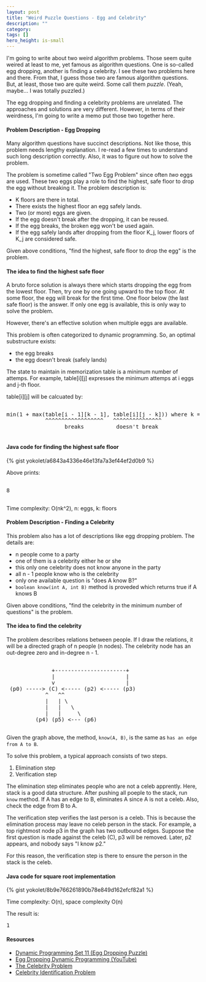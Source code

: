 ```yaml
---
layout: post
title: "Weird Puzzle Questions - Egg and Celebrity"
description: ""
category: 
tags: []
hero_height: is-small
---
```


I'm going to write about two weird algorithm problems.
Those seem quite weired at least to me, yet famous as algorithm questions.
One is so-called egg dropping, another is finding a celebrity.
I see these two problems here and there.
From that, I guess those two are famous algorithm questions.
But, at least, those two are quite weird.
Some call them *puzzle*. (Yeah, maybe... I was totally puzzled.)



The egg dropping and finding a celebrity problems are unrelated.
The approaches and solutions are very different.
However, in terms of their weirdness,
I'm going to write a memo put those two together here.


#### Problem Description - Egg Dropping ####

Many algorithm questions have succinct descriptions.
Not like those, this problem needs lengthy explanation.
I re-read a few times to understand such long description correctly.
Also, it was to figure out how to solve the problem.

The problem is sometime called "Two Egg Problem" since often *two* eggs are used.
These two eggs play a role to find the highest, safe floor to drop the egg without breaking it.
The problem description is:

- K floors are there in total.
- There exists the highest floor an egg safely lands.
- Two (or more) eggs are given.
- If the egg doesn't break after the dropping, it can be reused.
- If the egg breaks, the broken egg won't be used again.
- If the egg safely lands after dropping from the floor K_j, lower floors of K_j are considered safe.

Given above conditions, "find the highest, safe floor to drop the egg" is the problem.


#### The idea to find the highest safe floor ####

A bruto force solution is always there which starts dropping the egg from the lowest floor.
Then, try one by one going upward to the top floor.
At some floor, the egg will break for the first time.
One floor below (the last safe floor) is the answer.
If only one egg is available, this is only way to solve the problem.

However, there's an effective solution when multiple eggs are available.

This problem is often categorized to dynamic programming.
So, an optimal substructure exists:

- the egg breaks
- the egg doesn't break (safely lands)

The state to maintain in memorization table is a minimum number of attemps.
For example, table[i][j] expresses the minimum attemps at i eggs and j-th floor.


table[i][j] will be calcuated by:

<pre>

min(1 + max(table[i - 1][k - 1], table[i][j - k])) where k = 1 to j
            ^^^^^^^^^^^^^^^^^^   ^^^^^^^^^^^^^^^
                  breaks          doesn't break

</pre>


#### Java code for finding the highest safe floor ####

{% gist yokolet/a6843a4336e46e13fa7a3ef44ef2d0b9 %}

Above prints:

<pre>

8

</pre>

Time complexity: O(nk^2), n: eggs, k: floors




#### Problem Description - Finding a Celebrity ####

This problem also has a lot of descriptions like egg dropping problem.
The details are:

- n people come to a party
- one of them is a celebrity either he or she
- this only one celebrity does not know anyone in the party
- all n - 1 people know who is the celebrity
- only one available question is "does A know B?"
- `boolean know(int A, int B)` method is proveded which returns true if A knows B


Given above conditions, "find the celebrity in the minimum
number of questions" is the problem.


#### The idea to find the celebrity ####

The problem describes relations between people.
If I draw the relations, it will be a directed graph of n people (n nodes).
The celebrity node has an out-degree zero and in-degree n - 1.

<pre>

              +----------------------+
              |                      |
              v                      |
 (p0) -----> (C) <----- (p2) <----- (p3)
            ^   ^^
            |   | \
            |   |   \
            |   |     \
         (p4) (p5) <--- (p6)

</pre>

Given the graph above, the method, `know(A, B)`, is the same as `has an edge from A to B`.

To solve this problem, a typical approach consists of two steps.

1. Elimination step
2. Verification step

The elimination step eliminates people who are not a celeb apprently.
Here, stack is a good data structure.
After pushing all poeple to the stack, run `know` method.
If A has an edge to B, eliminates A since A is not a celeb.
Also, check the edge from B to A.


The verification step verifies the last person is a celeb.
This is because the elimination process may leave no celeb person in the stack.
For example, a top rightmost node p3 in the graph has two outbound edges.
Suppose the first question is made against the celeb (C), p3 will be removed.
Later, p2 appears, and nobody says "I know p2." 

For this reason, the verification step is there to
ensure the person in the stack is the celeb.


#### Java code for square root implementation ####

{% gist yokolet/8b9e766261890b78e849d162efcf82a1 %}

Time complexity: O(n), space complexity O(n)

The result is:

<pre>
1
</pre>


#### Resources ####

- [Dynamic Programming Set 11 (Egg Dropping Puzzle)](http://www.geeksforgeeks.org/dynamic-programming-set-11-egg-dropping-puzzle/)
- [Egg Dropping Dynamic Programming (YouTube)](https://www.youtube.com/watch?v=3hcaVyX00_4)
- [The Celebrity Problem](http://www.geeksforgeeks.org/the-celebrity-problem/)
- [Celebrity Identification Problem](https://www.cs.princeton.edu/courses/archive/spring13/cos423/problem0-1.pdf)
